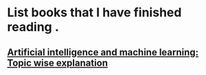 # List books that I have finished reading .


## [Artificial intelligence and machine learning: Topic wise explanation](https://leonardoaraujosantos.gitbooks.io/artificial-inteligence/)
